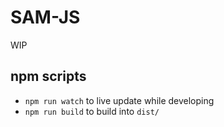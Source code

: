 # SAM-JS

WIP

## npm scripts

- `npm run watch` to live update while developing
- `npm run build` to build into `dist/`
